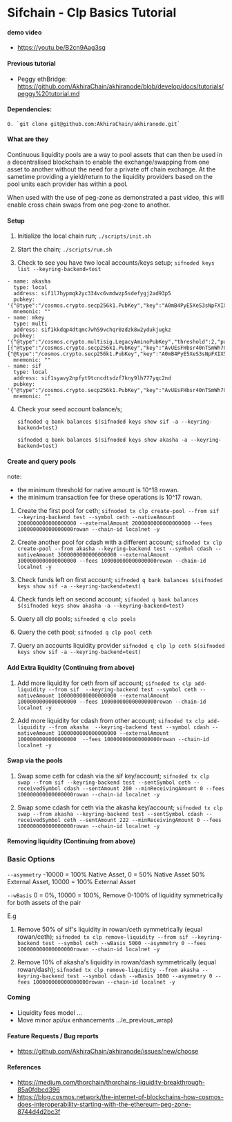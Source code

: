 # Sifchain - Clp Basics Tutorial

#### demo video

* https://youtu.be/B2cn9Aag3sg

#### Previous tutorial 

* Peggy ethBridge: https://github.com/AkhiraChain/akhiranode/blob/develop/docs/tutorials/peggy%20tutorial.md

#### Dependencies:

    0. `git clone git@github.com:AkhiraChain/akhiranode.git`
        

#### What are they

Continuous liquidity pools are a way to pool assets that can then be used in a decentralised blockchain to enable the exchange/swapping from one asset to another without the need for a private off chain exchange. At the sametime providing a yield/return to the liquidity providers based on the pool units each provider has within a pool.

When used with the use of peg-zone as demonstrated a past video, this will enable cross chain swaps from one peg-zone to another. 

#### Setup 

1. Initialize the local chain run; `./scripts/init.sh`

2. Start the chain; `./scripts/run.sh`

3. Check to see you have two local accounts/keys setup; `sifnoded keys list --keyring-backend=test`

```
- name: akasha
  type: local
  address: sif1l7hypmqk2yc334vc6vmdwzp5sdefygj2ad93p5
  pubkey: '{"@type":"/cosmos.crypto.secp256k1.PubKey","key":"A0mB4PyE5XeS3sNpFXIX536INyNoJHkMu1DEQ8FgH8Mq"}'
  mnemonic: ""
- name: mkey
  type: multi
  address: sif1kkdqp4dtqmc7wh59vchqr0zdzk8w2ydukjugkz
  pubkey: '{"@type":"/cosmos.crypto.multisig.LegacyAminoPubKey","threshold":2,"public_keys":[{"@type":"/cosmos.crypto.secp256k1.PubKey","key":"AvUEsFHbsr40nTSmWh7CWYRZHGwf4cpRLtJlaRO4VAoq"},{"@type":"/cosmos.crypto.secp256k1.PubKey","key":"A0mB4PyE5XeS3sNpFXIX536INyNoJHkMu1DEQ8FgH8Mq"}]}'
  mnemonic: ""
- name: sif
  type: local
  address: sif1syavy2npfyt9tcncdtsdzf7kny9lh777yqc2nd
  pubkey: '{"@type":"/cosmos.crypto.secp256k1.PubKey","key":"AvUEsFHbsr40nTSmWh7CWYRZHGwf4cpRLtJlaRO4VAoq"}'
  mnemonic: ""
```

4. Check your seed account balance/s;

   `sifnoded q bank balances $(sifnoded keys show sif -a --keyring-backend=test)`
   
   `sifnoded q bank balances $(sifnoded keys show akasha -a --keyring-backend=test)`

#### Create and query pools

note: 
* the minimum threshold for native amount is 10^18 rowan.
* the minimum transaction fee for these operations is 10^17 rowan.

1. Create the first pool for ceth; 
`sifnoded tx clp create-pool --from sif --keyring-backend test --symbol ceth --nativeAmount 2000000000000000000 --externalAmount 2000000000000000000 --fees 100000000000000000rowan --chain-id localnet -y`

2. Create another pool for cdash with a different account; 
`sifnoded tx clp create-pool --from akasha --keyring-backend test --symbol cdash --nativeAmount 3000000000000000000 --externalAmount 3000000000000000000 --fees 100000000000000000rowan --chain-id localnet -y`

3. Check funds left on first account; `sifnoded q bank balances $(sifnoded keys show sif -a --keyring-backend=test)`

4. Check funds left on second account; `sifnoded q bank balances $(sifnoded keys show akasha -a --keyring-backend=test)`

5. Query all clp pools; `sifnoded q clp pools`

6. Query the ceth pool; `sifnoded q clp pool ceth`

7. Query an accounts liquidity provider `sifnoded q clp lp ceth $(sifnoded keys show sif -a --keyring-backend=test)`

#### Add Extra liquidity  (Continuing from above)

1. Add more liquidity for ceth from sif account; 
`sifnoded tx clp add-liquidity --from sif  --keyring-backend test --symbol ceth --nativeAmount 1000000000000000000 --externalAmount 1000000000000000000 --fees 100000000000000000rowan --chain-id localnet -y`

2. Add more liquidity for cdash from other account; 
`sifnoded tx clp add-liquidity --from akasha  --keyring-backend test --symbol cdash --nativeAmount 1000000000000000000 --externalAmount 1000000000000000000  --fees 100000000000000000rowan --chain-id localnet -y`

#### Swap via the pools 

1. Swap some ceth for cdash via the sif key/account; 
`sifnoded tx clp swap --from sif --keyring-backend test --sentSymbol ceth --receivedSymbol cdash --sentAmount 200 --minReceivingAmount 0 --fees 100000000000000000rowan --chain-id localnet -y`

2. Swap some cdash for ceth via the akasha key/account;
`sifnoded tx clp swap --from akasha --keyring-backend test --sentSymbol cdash --receivedSymbol ceth --sentAmount 222 --minReceivingAmount 0 --fees 100000000000000000rowan --chain-id localnet -y`

#### Removing liquidity (Continuing from above)

### Basic Options 
 
```--asymmetry```         -10000 = 100% Native Asset, 0 = 50% Native Asset 50% External Asset, 10000 = 100% External Asset

```--wBasis```            0 = 0%, 10000 = 100%, Remove 0-100% of liquidity symmetrically for both assets of the pair

E.g

1. Remove 50% of sif's liquidity in rowan/ceth symmetrically (equal rowan/ceth); 
`sifnoded tx clp remove-liquidity --from sif --keyring-backend test --symbol ceth --wBasis 5000 --asymmetry 0 --fees 100000000000000000rowan --chain-id localnet -y`

2. Remove 10% of akasha's liquidity in rowan/dash symmetrically (equal rowan/dash);
`sifnoded tx clp remove-liquidity --from akasha --keyring-backend test --symbol cdash --wBasis 1000 --asymmetry 0 --fees 100000000000000000rowan --chain-id localnet -y`

#### Coming  

* Liquidity fees model  ... 
* Move minor api/ux enhancements ...le_previous_wrap)

#### Feature Requests / Bug reports

* https://github.com/AkhiraChain/akhiranode/issues/new/choose


#### References

   * https://medium.com/thorchain/thorchains-liquidity-breakthrough-85a0fdbcd396
   * https://blog.cosmos.network/the-internet-of-blockchains-how-cosmos-does-interoperability-starting-with-the-ethereum-peg-zone-8744d4d2bc3f
